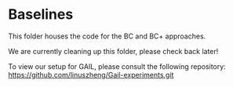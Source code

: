 # Baselines
This folder houses the code for the BC and BC+ approaches.

We are currently cleaning up this folder, please check back later!

To view our setup for GAIL, please consult the following repository: https://github.com/linuszheng/Gail-experiments.git
